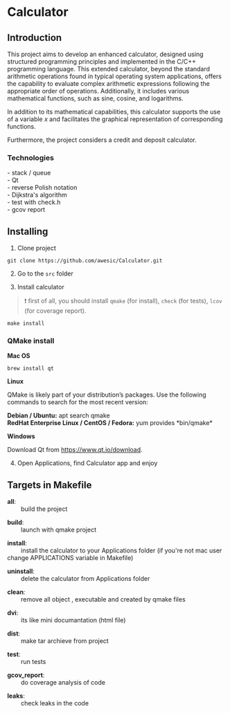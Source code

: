 # Calculator

## Introduction

This project aims to develop an enhanced calculator, designed using structured programming principles and implemented in the C/C++ programming language. This extended calculator, beyond the standard arithmetic operations found in typical operating system applications, offers the capability to evaluate complex arithmetic expressions following the appropriate order of operations. Additionally, it includes various mathematical functions, such as sine, cosine, and logarithms.

In addition to its mathematical capabilities, this calculator supports the use of a variable _x_ and facilitates the graphical representation of corresponding functions.

Furthermore, the project considers a credit and deposit calculator.

### Technologies

\- stack / queue \
\- Qt \
\- reverse Polish notation \
\- Dijkstra's algorithm \
\- test with check.h \
\- gcov report

## Installing

1. Clone project

```
git clone https://github.com/awesic/Calculator.git
```

2. Go to the `src` folder

3. Install calculator

> ❗️ first of all, you should install `qmake` (for install), `check` (for tests), `lcov` (for coverage report).

```
make install
```

### QMake install

**Mac OS**

```
brew install qt
```

**Linux**

QMake is likely part of your distribution’s packages. Use the following commands to search for the most recent version:

**Debian / Ubuntu:** apt search qmake \
**RedHat Enterprise Linux / CentOS / Fedora:** yum provides \*bin/qmake\*

**Windows**

Download Qt from https://www.qt.io/download.

4. Open Applications, find Calculator app and enjoy

## Targets in Makefile

**all**: \
&nbsp; &nbsp; &nbsp; &nbsp; build the project

**build**: \
&nbsp; &nbsp; &nbsp; &nbsp; launch with qmake project

**install**: \
&nbsp; &nbsp; &nbsp; &nbsp; install the calculator to your Applications folder (if you're not mac user change APPLICATIONS variable in Makefile)

**uninstall**: \
&nbsp; &nbsp; &nbsp; &nbsp; delete the calculator from Applications folder

**clean**: \
&nbsp; &nbsp; &nbsp; &nbsp; remove all object , executable and created by qmake files

**dvi**: \
&nbsp; &nbsp; &nbsp; &nbsp; its like mini documantation (html file)

**dist**: \
&nbsp; &nbsp; &nbsp; &nbsp; make tar archieve from project

**test**: \
&nbsp; &nbsp; &nbsp; &nbsp; run tests

**gcov_report**: \
&nbsp; &nbsp; &nbsp; &nbsp; do coverage analysis of code

**leaks**: \
 &nbsp; &nbsp; &nbsp; &nbsp; check leaks in the code

